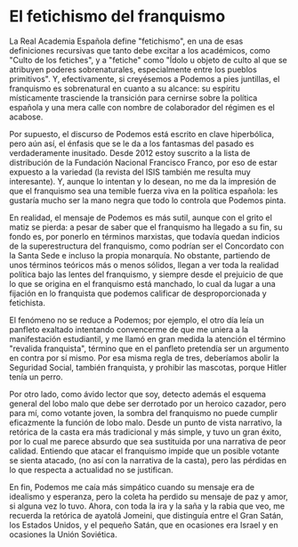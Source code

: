 # El fetichismo del franquismo

La Real Academia Española define "fetichismo", en una de esas definiciones recursivas que tanto debe excitar a los académicos, como "Culto de los fetiches", y a "fetiche" como "Ídolo u objeto de culto al que se atribuyen poderes sobrenaturales, especialmente entre los pueblos primitivos". Y, efectivamente, si creyésemos a Podemos a pies juntillas, el franquismo es sobrenatural en cuanto a su alcance: su espíritu místicamente trasciende la transición para cernirse sobre la política española y una mera calle con nombre de colaborador del régimen es el acabose. 



Por supuesto, el discurso de Podemos está escrito en clave hiperbólica, pero aún así, el énfasis que se le da a los fantasmas del pasado es verdaderamente inusitado. Desde 2012 estoy suscrito a la lista de distribución de la Fundación Nacional Francisco Franco, por eso de estar expuesto a la variedad (la revista del ISIS también me resulta muy interesante). Y, aunque lo intentan y lo desean, no me da la impresión de que el franquismo sea una temible fuerza viva en la política española: les gustaría mucho ser la mano negra que todo lo controla que Podemos pinta.



En realidad, el mensaje de Podemos es más sutil, aunque con el grito el matiz se pierda: a pesar de saber que el franquismo ha llegado a su fin, su fondo es, por ponerlo en términos marxistas, que todavía quedan indicios de la superestructura del franquismo, como podrían ser el Concordato con la Santa Sede e incluso la propia monarquía. No obstante, partiendo de unos términos teóricos más o menos sólidos, llegan a ver toda la realidad política bajo las lentes del franquismo, y siempre desde el prejuicio de que lo que se origina en el franquismo está manchado, lo cual da lugar a una fijación en lo franquista que podemos calificar de desproporcionada y fetichista.







El fenómeno no se reduce a Podemos; por ejemplo, el otro día leía un panfleto exaltado intentando convencerme de que me uniera a la manifestación estudiantil, y me llamó en gran medida la atención el término "revalida franquista", término que en el panfleto pretendía ser un argumento en contra por sí mismo. Por esa misma regla de tres, deberíamos abolir la Seguridad Social, también franquista, y prohibir las mascotas, porque Hitler tenía un perro.



Por otro lado, como ávido lector que soy, detecto además el esquema general del lobo malo que debe ser derrotado por un heroico cazador, pero para mí, como votante joven, la sombra del franquismo no puede cumplir eficazmente la función de lobo malo. Desde un punto de vista narrativo, la retórica de la casta era más tradicional y más simple, y tuvo un gran éxito, por lo cual me parece absurdo que sea sustituida por una narrativa de peor calidad. Entiendo que atacar el franquismo impide que un posible votante se sienta atacado, (no así con la narrativa de la casta), pero las pérdidas en lo que respecta a actualidad no se justifican.



En fin, Podemos me caía más simpático cuando su mensaje era de idealismo y esperanza, pero la coleta ha perdido su mensaje de paz y amor, si alguna vez lo tuvo. Ahora, con toda la ira y la saña y la rabia que veo, me recuerda la retórica de ayatolá Jomeini, que distinguía entre el Gran Satán, los Estados Unidos, y el pequeño Satán, que en ocasiones era Israel y en ocasiones la Unión Soviética.
